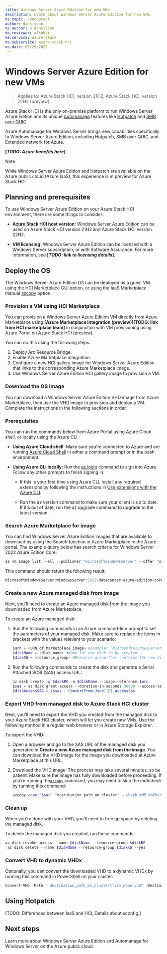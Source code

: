 ```yaml
---
title: Windows Server Azure Edition for new VMs
description: Learn about Windows Server Azure Edition for new VMs.
ms.topic: conceptual
author: dansisson
ms.author: v-dansisson
ms.reviewer: alkohli
ms.service: azure-stack
ms.subservice: azure-stack-hci
ms.date: 09/29/2022
---
```


# Windows Server Azure Edition for new VMs

> Applies to: Azure Stack HCI, version 21H2, Azure Stack HCI, version 22H2 (preview)

Azure Stack HCI is the only on-premise platform to run Windows Server Azure Edition and its unique [Automanage](/azure/automanage.md) features like [Hotpatch](/azure/automanage/automanage-hotpatch.md) and [SMB over QUIC](/windows-server/storage/file-server/smb-over-quic.md).

Azure Automanage for Windows Server brings new capabilities specifically to Windows Server Azure Edition, including Hotpatch, SMB over QUIC, and Extended network for Azure.

**[*TODO: Azure benefits here*]**

  >[!NOTE]
  >While Windows Server Azure Edition and Hotpatch are available on the Azure public cloud (Azure IaaS), this experience is in preview for Azure Stack HCI.

## Planning and prerequisites

To use Windows Server Azure Edition on your Azure Stack HCI environment, there are some things to consider:

- **Azure Stack HCI host version:**  Windows Server Azure Edition can be used on Azure Stack HCI version 21H2 and Azure Stack HCI version 22H2.

- **VM licensing:**  Windows Server Azure Edition can be licensed with a Windows Server subscription, or with Software Assurance.  For more information, see **[*TODO: link to licensing details*]**.

## Deploy the OS

The Windows Server Azure Edition OS can be deployed as a guest VM using the HCI Marketplace GUI option, or using the IaaS Marketplace manual [azcopy](/azure/storage/common/storage-ref-azcopy.md) option.

### Provision a VM using HCI Marketplace

You can provision a Windows Server Azure Edition VM directly from Azure Marketplace using **[Azure Marketplace integration (preview)][TODO: link from HCI marketplace team]** in conjunction with VM provisioning using Azure Portal on Azure Stack HCI (preview).

You can do this using the following steps:

1. Deploy Arc Resource Bridge.
1. Enable Azure Marketplace integration.
1. Configure a new HCI gallery image for Windows Server Azure Edition that links to the corresponding Azure Marketplace image.
1. Use Windows Server Azure Edition HCI gallery image to provision a VM.

### Download the OS image

You can download a Windows Server Azure Edition VHD image from Azure Marketplace, then use the VHD image to provision and deploy a VM.  Complete the instructions in the following sections in order.

### Prerequisites

You can run the commands below from Azure Portal using Azure Cloud shell, or locally using the Azure CLI.

- **Using Azure Cloud shell:** Make sure you're connected to Azure and are running [Azure Cloud Shell](/azure/cloud-shell/overview.md) in either a command prompt or in the bash environment.

- **Using Azure CLI locally:** Run the [az login](/azure/authenticate-azure-cli.md) command to sign into Azure. Follow any other prompts to finish signing in.

    - If this is your first time using Azure CLI, install any required extensions by following the instructions in [Use extensions with the Azure CLI](/cli/azure/azure-cli-extensions-overview.md).

    - Run the az version command to make sure your client is up to date. If it's out of date, run the az upgrade command to upgrade to the latest version.

### Search Azure Marketplace for image

You can find Windows Server Azure Edition images that are available to download by using the Search function in Azure Marketplace in the Azure portal. The example query below has search criteria for Windows Server 2022 Azure Edition Core:

```powershell
az vm image list --all --publisher "microsoftwindowsserver" --offer "WindowsServer" --sku "2022-datacenter-azure-edition-core"
```

This command should return the following result:

```powershell
MicrosoftWindowsServer:WindowsServer:2022-datacenter-azure-edition-core:latest
```

### Create a new Azure managed disk from image

Next, you'll need to create an Azure managed disk from the image you downloaded from Azure Marketplace.

To create an Azure managed disk:

1. Run the following commands in an Azure command-line prompt to set the parameters of your managed disk. Make sure to replace the items in brackets with the values relevant to your scenario:

    ```powershell
    $urn = <URN_of_Marketplace_image> #Example: “MicrosoftWindowsServer:WindowsServer:2022-datacenter-azure-edition-core:latest”
    $diskName = <disk_name> #Name for new disk to be created
    $diskRG = <resource_group> #Resource group that contains the new disk
    ```

1. Run the following commands to create the disk and generate a Serial Attached SCSI (SAS) access URL:

    ```powershell
    az disk create -g $diskRG -n $diskName --image-reference $urn
    $sas = az disk grant-access --duration-in-seconds 36000 --access-level Read --name $diskName --resource-group $diskRG
    $diskAccessSAS = ($sas | ConvertFrom-Json)[0].accessSas
    ```

### Export VHD from managed disk to Azure Stack HCI cluster

Next, you'll need to export the VHD you created from the managed disk to your Azure Stack HCI cluster, which will let you create new VMs. Use the following method in a regular web browser or in Azure Storage Explorer.

To export the VHD:

1. Open a browser and go to the SAS URL of the managed disk you generated in **Create a new Azure managed disk from the image**. You can download the VHD image for the image you downloaded at Azure Marketplace at this URL.

1. Download the VHD image. The process may take several minutes, so be patient. Make sure the image has fully downloaded before proceeding. If you’re running the[`azcopy`](/azure/storage/common/storage-ref-azcopy.md) command, you may need to skip the md5check by running this command:

    ```powershell
    azcopy copy “$sas" "destination_path_on_cluster" --check-md5 NoCheck
    ```

### Clean up

When you're done with your VHD, you'll need to free up space by deleting the managed disk.

To delete the managed disk you created, run these commands:

```powershell
az disk revoke-access --name $diskName --resource-group $diskRG 
 az disk delete --name $diskName --resource-group $diskRG --yes
```

### Convert VHD to dynamic VHDx

Optionally, you can convert the downloaded VHD to a dynamic VHDx by running this command in PowerShell on your cluster:

```powershell
Convert-VHD -Path " destination_path_on_cluster\file_name.vhd" -DestinationPath " destination_path_on_cluster\file_name.vhdx" -VHDType Dynamic
```

## Using Hotpatch

[TODO: Differences between IaaS and HCI; Details about sconfig.]

## Next steps

Learn more about Windows Server Azure Edition and Automanage for Windows Server on the Azure public cloud.
